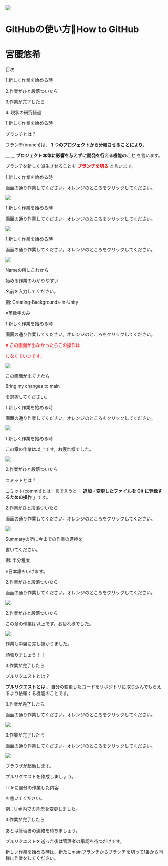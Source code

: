 ![](https://img.shields.io/github/license/miyakoshi-yuki/how-to-github)

# GitHubの使い方How to GitHub

# 宮腰悠希

目次

1\.新しく作業を始める時

2\.作業がひと段落ついたら

3\.作業が完了したら

4\. 現状の研究経過

1\.新しく作業を始める時

ブランチとは？

ブランチ\(branch\)は、 __1__  __つのプロジェクトから分岐させることにより、__

__	__  __プロジェクト本体に影響を与えずに開発を行える機能のこと__ を言います。

ブランチを新しく派生させることを <span style="color:#FF0000"> __ブランチを切る__ </span> と言います。

1\.新しく作業を始める時

画面の通り作業してください。オレンジのところをクリックしてください。

![](img/how_to_github0.png)

1\.新しく作業を始める時

画面の通り作業してください。オレンジのところをクリックしてください。

![](img/how_to_github1.png)

1\.新しく作業を始める時

画面の通り作業してください。オレンジのところをクリックしてください。

![](img/how_to_github2.png)

Nameの所にこれから

始める作業のわかりやすい

名前を入力してください。

例: Creating\-Backgrounds\-in\-Unity

※英数字のみ

1\.新しく作業を始める時

画面の通り作業してください。オレンジのところをクリックしてください。

<span style="color:#FF0000">※</span>  <span style="color:#FF0000">この画面が出なかったらこの操作は</span>

<span style="color:#FF0000">しなくていいです。</span>

![](img/how_to_github3.png)

この画面が出てきたら

Bring my changes to main

を選択してください。

1\.新しく作業を始める時

画面の通り作業してください。オレンジのところをクリックしてください。

![](img/how_to_github4.png)

1\.新しく作業を始める時

この章の作業は以上です。お疲れ様でした。

![](img/how_to_github5.png)

2\.作業がひと段落ついたら

コミットとは？

コミット\(commit\)とは一言で言うと「 __追加・変更したファイルを__  __Git__  __に登録するための操作__ 」です。

2\.作業がひと段落ついたら

画面の通り作業してください。オレンジのところをクリックしてください。

![](img/how_to_github6.png)

Summaryの所に今までの作業の進捗を

書いてください。

例: 半分程度

※日本語もいけます。

2\.作業がひと段落ついたら

画面の通り作業してください。オレンジのところをクリックしてください。

![](img/how_to_github7.png)

2\.作業がひと段落ついたら

この章の作業は以上です。お疲れ様でした。

![](img/how_to_github8.png)

作業も中盤に差し掛かりました。

頑張りましょう！！

3\.作業が完了したら

プルリクエストとは？

__プルリクエストとは__ 、自分の変更したコードをリポジトリに取り込んでもらえるよう依頼する機能のことです。

3\.作業が完了したら

画面の通り作業してください。オレンジのところをクリックしてください。

![](img/how_to_github9.png)

3\.作業が完了したら

画面の通り作業してください。オレンジのところをクリックしてください。

![](img/how_to_github10.png)

ブラウザが起動します。

プルリクエストを作成しましょう。

Titleに自分の作業した内容

を書いてください。

例：Unit内での背景を変更しました。

3\.作業が完了したら

あとは管理者の連絡を待ちましょう。

プルリクエストを送った後は管理者の承認を待つだけです。

新しい作業を始める時は、新たにmainブランチからブランチを切って1番から同様に作業をしてください。

